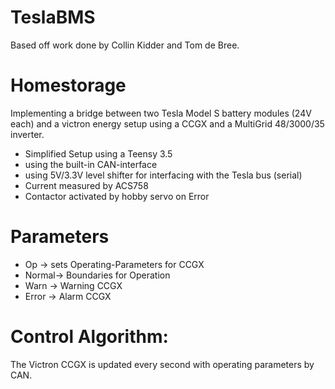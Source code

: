 # TeslaBMS

Based off work done by Collin Kidder and Tom de Bree.

# Homestorage

Implementing a bridge between two Tesla Model S battery modules (24V each) and a victron energy setup using a CCGX and a MultiGrid 48/3000/35 inverter.

- Simplified Setup using a Teensy 3.5
- using the built-in CAN-interface 
- using 5V/3.3V level shifter for interfacing with the Tesla bus (serial)
- Current measured by ACS758
- Contactor activated by hobby servo on Error

# Parameters

- Op    -> sets Operating-Parameters for CCGX 
- Normal-> Boundaries for Operation
- Warn  -> Warning CCGX
- Error -> Alarm CCGX


# Control Algorithm:

The Victron CCGX is updated every second with operating parameters by CAN.
